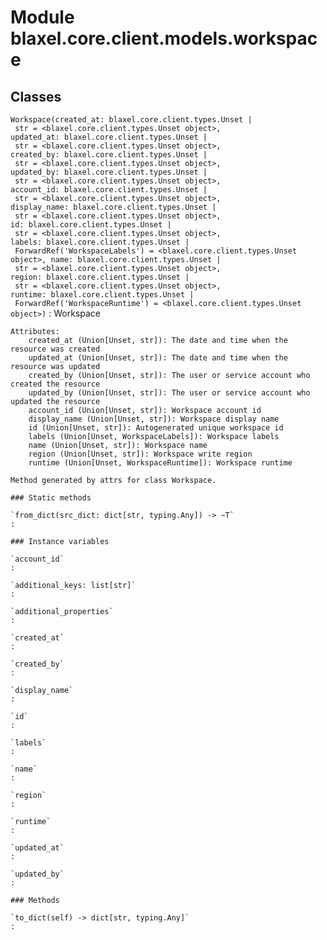 Module blaxel.core.client.models.workspace
==========================================

Classes
-------

`Workspace(created_at: blaxel.core.client.types.Unset | str = <blaxel.core.client.types.Unset object>, updated_at: blaxel.core.client.types.Unset | str = <blaxel.core.client.types.Unset object>, created_by: blaxel.core.client.types.Unset | str = <blaxel.core.client.types.Unset object>, updated_by: blaxel.core.client.types.Unset | str = <blaxel.core.client.types.Unset object>, account_id: blaxel.core.client.types.Unset | str = <blaxel.core.client.types.Unset object>, display_name: blaxel.core.client.types.Unset | str = <blaxel.core.client.types.Unset object>, id: blaxel.core.client.types.Unset | str = <blaxel.core.client.types.Unset object>, labels: blaxel.core.client.types.Unset | ForwardRef('WorkspaceLabels') = <blaxel.core.client.types.Unset object>, name: blaxel.core.client.types.Unset | str = <blaxel.core.client.types.Unset object>, region: blaxel.core.client.types.Unset | str = <blaxel.core.client.types.Unset object>, runtime: blaxel.core.client.types.Unset | ForwardRef('WorkspaceRuntime') = <blaxel.core.client.types.Unset object>)`
:   Workspace
    
    Attributes:
        created_at (Union[Unset, str]): The date and time when the resource was created
        updated_at (Union[Unset, str]): The date and time when the resource was updated
        created_by (Union[Unset, str]): The user or service account who created the resource
        updated_by (Union[Unset, str]): The user or service account who updated the resource
        account_id (Union[Unset, str]): Workspace account id
        display_name (Union[Unset, str]): Workspace display name
        id (Union[Unset, str]): Autogenerated unique workspace id
        labels (Union[Unset, WorkspaceLabels]): Workspace labels
        name (Union[Unset, str]): Workspace name
        region (Union[Unset, str]): Workspace write region
        runtime (Union[Unset, WorkspaceRuntime]): Workspace runtime
    
    Method generated by attrs for class Workspace.

    ### Static methods

    `from_dict(src_dict: dict[str, typing.Any]) ‑> ~T`
    :

    ### Instance variables

    `account_id`
    :

    `additional_keys: list[str]`
    :

    `additional_properties`
    :

    `created_at`
    :

    `created_by`
    :

    `display_name`
    :

    `id`
    :

    `labels`
    :

    `name`
    :

    `region`
    :

    `runtime`
    :

    `updated_at`
    :

    `updated_by`
    :

    ### Methods

    `to_dict(self) ‑> dict[str, typing.Any]`
    :